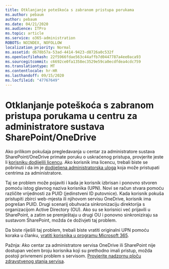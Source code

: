 ```yaml
---
title: Otklanjanje poteškoća s zabranom pristupa porukama
ms.author: pebaum
author: pebaum
ms.date: 04/21/2020
ms.audience: ITPro
ms.topic: article
ms.service: o365-administration
ROBOTS: NOINDEX, NOFOLLOW
localization_priority: Normal
ms.assetid: d678b57a-53ad-4414-9423-d8726a0c532f
ms.openlocfilehash: 22f5966fdae563c44affb7d0447787a4ee0aca93
ms.sourcegitcommit: c6692ce0fa1358ec3529e59ca0ecdfdea4cdc759
ms.translationtype: MT
ms.contentlocale: hr-HR
ms.lasthandoff: 09/15/2020
ms.locfileid: "47767649"
---
```

# <a name="troubleshoot-access-denied-messages-in-sharepointonedrive-admin-center"></a>Otklanjanje poteškoća s zabranom pristupa porukama u centru za administratore sustava SharePoint/OneDrive

Ako prilikom pokušaja pregledavanja u centar za administratore sustava SharePoint/OneDrive primate poruku o uskraćenog pristupa, provjerite jeste li [korisniku dodijelili licencu](https://docs.microsoft.com/microsoft-365/admin/add-users/add-users). Ako korisnik ima licencu, trebali biste se pobrinuti i da im je [dodijeljena administratorska uloga](hhttps://docs.microsoft.com/microsoft-365/admin/add-users/about-admin-roles) koja može pristupati centrima za administratore.

Taj se problem može pojaviti i kada je korisnik izbrisan i ponovno stvoren pomoću istog glavnog naziva korisnika (UPN). Novi se račun stvara pomoću različite vrijednosti za PUID (jedinstveni ID putovnice). Kada korisnik pokuša pristupiti zbirci web-mjesta ili njihovom servisu OneDrive, korisnik ima pogrešan PUID. Drugi scenarij obuhvaća sinkronizaciju direktorija s organizacijom Active Directory (OU). Ako su se korisnici već prijavili u SharePoint, a zatim se premještaju u drugi OU i ponovno sinkroniziraju sa sustavom SharePoint, možda će doživjeti taj problem.

Da biste riješili taj problem, trebali biste vratiti originalni UPN pomoću koraka u članku, [vratiti korisnika u programu Microsoft 365](https://docs.microsoft.com/microsoft-365/admin/add-users/restore-user).

Pažnja: Ako centar za administratore servisa OneDrive ili SharePoint nije dostupan većem broju korisnika koji su prethodno imali pristup, možda postoji privremeni problem s servisom.  [Provjerite nadzornu ploču zdravstvenog stanja servisa](https://portal.office.com/adminportal/home#/servicehealth).



